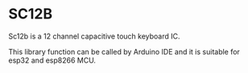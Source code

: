 # SC12B
 Sc12b is a 12 channel capacitive touch keyboard IC.
 
This library function can be called by Arduino IDE and it is suitable for esp32 and esp8266 MCU.
